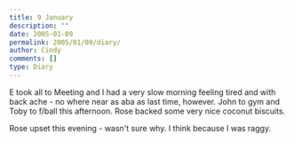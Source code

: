 ```yaml
---
title: 9 January
description: ""
date: 2005-01-09
permalink: 2005/01/09/diary/
author: Cindy
comments: []
type: Diary
---
```


E took all to Meeting and I had a very slow morning feeling tired and with back ache - no where near as aba as last time, however. John to gym and Toby to f/ball this afternoon. Rose backed some very nice coconut biscuits.

Rose upset this evening - wasn't sure why. I think because I was raggy.
